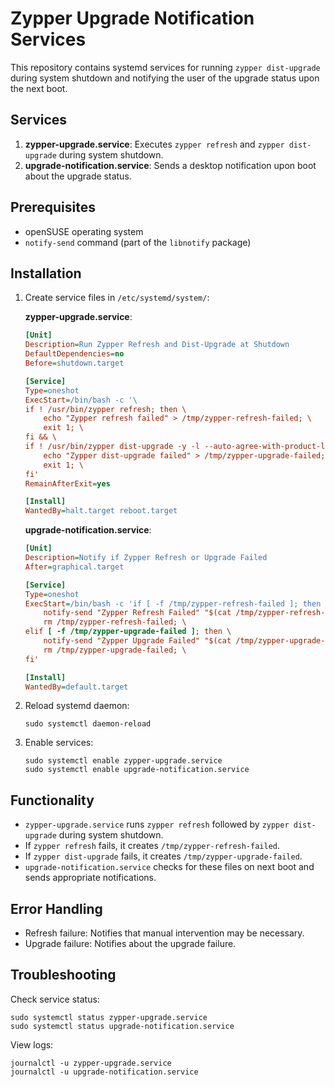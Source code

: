 # Zypper Upgrade Notification Services

This repository contains systemd services for running `zypper dist-upgrade` during system shutdown and notifying the user of the upgrade status upon the next boot.

## Services

1. **zypper-upgrade.service**: Executes `zypper refresh` and `zypper dist-upgrade` during system shutdown.
2. **upgrade-notification.service**: Sends a desktop notification upon boot about the upgrade status.

## Prerequisites

- openSUSE operating system
- `notify-send` command (part of the `libnotify` package)

## Installation

1. Create service files in `/etc/systemd/system/`:

   **zypper-upgrade.service**:
   ```ini
   [Unit]
   Description=Run Zypper Refresh and Dist-Upgrade at Shutdown
   DefaultDependencies=no
   Before=shutdown.target

   [Service]
   Type=oneshot
   ExecStart=/bin/bash -c '\
   if ! /usr/bin/zypper refresh; then \
       echo "Zypper refresh failed" > /tmp/zypper-refresh-failed; \
       exit 1; \
   fi && \
   if ! /usr/bin/zypper dist-upgrade -y -l --auto-agree-with-product-licenses --no-recommends; then \
       echo "Zypper dist-upgrade failed" > /tmp/zypper-upgrade-failed; \
       exit 1; \
   fi'
   RemainAfterExit=yes

   [Install]
   WantedBy=halt.target reboot.target
   ```

   **upgrade-notification.service**:
   ```ini
   [Unit]
   Description=Notify if Zypper Refresh or Upgrade Failed
   After=graphical.target

   [Service]
   Type=oneshot
   ExecStart=/bin/bash -c 'if [ -f /tmp/zypper-refresh-failed ]; then \
       notify-send "Zypper Refresh Failed" "$(cat /tmp/zypper-refresh-failed). Manual intervention may be necessary."; \
       rm /tmp/zypper-refresh-failed; \
   elif [ -f /tmp/zypper-upgrade-failed ]; then \
       notify-send "Zypper Upgrade Failed" "$(cat /tmp/zypper-upgrade-failed)"; \
       rm /tmp/zypper-upgrade-failed; \
   fi'

   [Install]
   WantedBy=default.target
   ```

2. Reload systemd daemon:
   ```
   sudo systemctl daemon-reload
   ```

3. Enable services:
   ```
   sudo systemctl enable zypper-upgrade.service
   sudo systemctl enable upgrade-notification.service
   ```

## Functionality

- `zypper-upgrade.service` runs `zypper refresh` followed by `zypper dist-upgrade` during system shutdown.
- If `zypper refresh` fails, it creates `/tmp/zypper-refresh-failed`.
- If `zypper dist-upgrade` fails, it creates `/tmp/zypper-upgrade-failed`.
- `upgrade-notification.service` checks for these files on next boot and sends appropriate notifications.

## Error Handling

- Refresh failure: Notifies that manual intervention may be necessary.
- Upgrade failure: Notifies about the upgrade failure.

## Troubleshooting

Check service status:
```
sudo systemctl status zypper-upgrade.service
sudo systemctl status upgrade-notification.service
```

View logs:
```
journalctl -u zypper-upgrade.service
journalctl -u upgrade-notification.service
```
